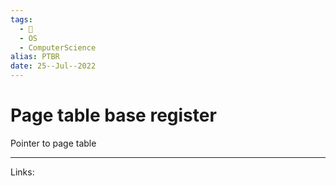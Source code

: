 ```yaml
---
tags:
  - 🌱
  - OS
  - ComputerScience 
alias: PTBR
date: 25--Jul--2022
---
```


# Page table base register

Pointer to page table

---
Links: 